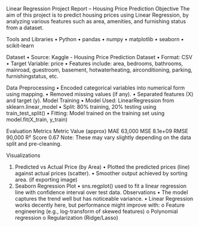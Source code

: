 Linear Regression Project Report – Housing Price Prediction
Objective
The aim of this project is to predict housing prices using Linear Regression, by analyzing various features such as area, amenities, and furnishing status from a dataset.

Tools and Libraries
•	Python
•	pandas
•	numpy
•	matplotlib
•	seaborn
•	scikit-learn

Dataset
•	Source: Kaggle - Housing Price Prediction Dataset
•	Format: CSV
•	Target Variable: price
•	Features include: area, bedrooms, bathrooms, mainroad, guestroom, basement, hotwaterheating, airconditioning, parking, furnishingstatus, etc.

 Data Preprocessing
•	Encoded categorical variables into numerical form using mapping.
•	Removed missing values (if any).
•	Separated features (X) and target (y).
Model Training
•	Model Used: LinearRegression from sklearn.linear_model
•	Split: 80% training, 20% testing using train_test_split()
•	Fitting: Model trained on the training set using model.fit(X_train, y_train)

 Evaluation Metrics
Metric	       Value (approx)
MAE	           63,000
MSE	           8.1e+09
RMSE	         90,000
R² Score	     0.67
Note: These may vary slightly depending on the data split and pre-cleaning.

 Visualizations
1. Predicted vs Actual Price (by Area)
•	Plotted the predicted prices (line) against actual prices (scatter).
•	Smoother output achieved by sorting area.
(if exporting image)
2. Seaborn Regression Plot
•	sns.regplot() used to fit a linear regression line with confidence interval over test data.
Observations
•	The model captures the trend well but has noticeable variance.
•	Linear Regression works decently here, but performance might improve with:
o	Feature engineering (e.g., log-transform of skewed features)
o	Polynomial regression
o	Regularization (Ridge/Lasso)

